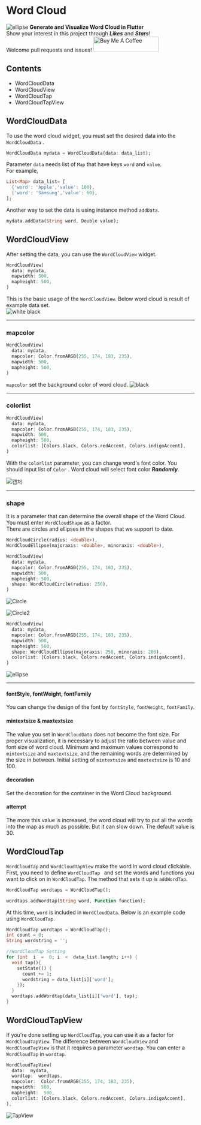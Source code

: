 # Word Cloud
![ellipse](https://drive.google.com/uc?export=view&id=1EU-mM0aG86_NO7G4seoeARUReDBw4vHQ)
**Generate and Visualize Word Cloud in Flutter**  
Show your interest in this project through ***Likes*** and ***Stars***!  
Welcome pull requests and issues!
<a href="https://www.buymeacoffee.com/rglie" target="_blank"><img src="https://cdn.buymeacoffee.com/buttons/default-orange.png" alt="Buy Me A Coffee" height="41" width="174"></a>  

## Contents
+ WordCloudData
+ WordCloudView
+ WordCloudTap
+ WordCloudTapView

## WordCloudData
To use the word cloud widget, you must set the desired data into the `WordCloudData` .  
```dart
WordCloudData mydata = WordCloudData(data: data_list);
```
Parameter `data` needs list of `Map` that have keys `word` and `value`.  
For example,
```dart
List<Map> data_list= [
  {'word': 'Apple','value': 100},
  {'word': 'Samsung','value': 60},
];
```
Another way to set the data is using instance method `addData`.  
```dart
mydata.addData(String word, Double value);
```

## WordCloudView
After setting the data, you can use the `WordCloudView` widget.
```dart
WordCloudView(
  data: mydata,
  mapwidth: 500,
  mapheight: 500,
)
```
This is the basic usage of the `WordCloudView`.  Below word cloud is result of example data set.    
![white black](https://drive.google.com/uc?export=view&id=1xc0z_mBl0YF94ECMhIkFX7UkJd1PETbW)


---
### mapcolor
```dart
WordCloudView(
  data: mydata,
  mapcolor: Color.fromARGB(255, 174, 183, 235),
  mapwidth: 500,
  mapheight: 500,
)
```
`mapcolor` set the background color of word cloud.
![black](https://drive.google.com/uc?export=view&id=1XOT6A5_G5Y5V9gkOWwYXDPGdYlXmFSbC)

  
---
### colorlist
```dart
WordCloudView(
  data: mydata,
  mapcolor: Color.fromARGB(255, 174, 183, 235),
  mapwidth: 500,
  mapheight: 500,
  colorlist: [Colors.black, Colors.redAccent, Colors.indigoAccent],
)
```
With the `colorlist` parameter, you can change word's font color. You should input list of `Color` . Word cloud will select font color ***Randomly***.  

![캡처](https://drive.google.com/uc?export=view&id=1Br7XiPwr4KRNglr61NmzSW396AGHZ4JR)

---
### shape
It is a parameter that can determine the overall shape of the Word Cloud. You must enter `WordCloudShape` as a factor.  
There are circles and ellipses in the shapes that we support to date.
```dart
WordCloudCircle(radius: <double>),
WordCloudEllipse(majoraxis: <double>, minoraxis: <double>),
```
```dart
WordCloudView(
  data: mydata,
  mapcolor: Color.fromARGB(255, 174, 183, 235),
  mapwidth: 500,
  mapheight: 500,
  shape: WordCloudCircle(radius: 250),
)
```
![Circle](https://drive.google.com/uc?export=view&id=1ICqX_vAUDoDHAHequQFHIykjT3l7UdmE)

![Circle2](https://drive.google.com/uc?export=view&id=1iS8Gm72IBvDbmEzIByHcdE5MPtFUV9j0)
```dart
WordCloudView(
  data: mydata,
  mapcolor: Color.fromARGB(255, 174, 183, 235),
  mapwidth: 500,
  mapheight: 500,
  shape: WordCloudEllipse(majoraxis: 250, minoraxis: 200),
  colorlist: [Colors.black, Colors.redAccent, Colors.indigoAccent],
)
```
![ellipse](https://drive.google.com/uc?export=view&id=1EU-mM0aG86_NO7G4seoeARUReDBw4vHQ)


---
#### fontStyle, fontWeight, fontFamily
You can change the design of the font by `fontStyle`, `fontWeight`, `fontFamily`.

#### mintextsize & maxtextsize
The value you set in `WordCloudData` does not become the font size. For proper visualization, it is necessary to adjust the ratio between value and font size of word cloud. Minimum and maximum values correspond to `mintextsize` and `maxtextsize`, and the remaining words are determined by the size in between. Initial setting of `mintextsize` and `maxtextsize` is 10 and 100.

#### decoration
Set the decoration for the container in the Word Cloud background.

#### attempt
The more this value is increased, the word cloud will try to put all the words into the map as much as possible. But it can slow down. The default value is 30.


## WordCloudTap
`WordCloudTap` and `WordCloudTapView` make the word in word cloud clickable. First, you need to define `WordCloudTap ` and set the words and functions you want to click on in `WordCloudTap`. The method that sets it up is `addWordTap`.
```dart
WordCloudTap wordtaps = WordCloudTap();

wordtaps.addWordtap(String word, Function function);
```
At this time, `word` is included in `WordCloudData`. Below is an example code using `WordCloudTap`.
```dart
WordCloudTap wordtaps = WordCloudTap();
int count = 0;
String wordstring = '';

//WordCloudTap Setting
for (int  i  =  0; i  <  data_list.length; i++) {
  void tap(){
    setState(() {
      count += 1;
      wordstring = data_list[i]['word'];
    });
  }
  wordtaps.addWordtap(data_list[i]['word'], tap);
}
```

## WordCloudTapView
If you're done setting up `WordCloudTap`, you can use it as a factor for `WordCloudTapView`.  The difference between `WordCloudView` and `WordCloudTapView` is that it requires a parameter `wordtap`. You can enter a `WordCloudTap` in `wordtap`.
```dart
WordCloudTapView(
  data:  mydata,
  wordtap:  wordtaps,
  mapcolor:  Color.fromARGB(255, 174, 183, 235),
  mapwidth:  500,
  mapheight:  500,
  colorlist: [Colors.black, Colors.redAccent, Colors.indigoAccent],
),
```
![TapView](https://drive.google.com/uc?export=view&id=1vmRJlSvcu4BxDAUzdaw3CnLlImxU5Auf)